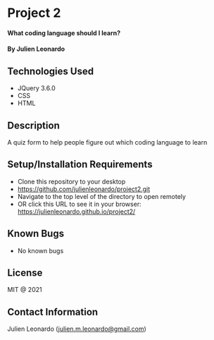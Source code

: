 # Project 2

#### What coding language should I learn?

#### By Julien Leonardo

## Technologies Used

* JQuery 3.6.0
* CSS
* HTML

 

## Description

A quiz form to help people figure out which coding language to learn

## Setup/Installation Requirements

* Clone this repository to your desktop
* https://github.com/julienleonardo/project2.git
* Navigate to the top level of the directory to open remotely 
* OR click this URL to see it in your browser: https://julienleonardo.github.io/project2/

## Known Bugs

* No known bugs

## License

MIT @ 2021

## Contact Information

Julien Leonardo (julien.m.leonardo@gmail.com)